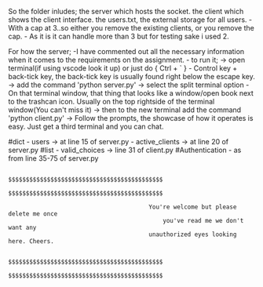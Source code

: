 So the folder inludes;
 the server which hosts the socket. 
 the client which shows the client interface. 
 the users.txt, the external storage for all users. 
    -With a cap at 3..so either you remove the existing clients, or you remove the cap. 
    - As it is it can handle more than 3 but for testing sake i used 2.

For how the server;
    -I have commented out all the necessary information when it comes to the requirements on the assignment.
    - to run it; 
        -> open terminal(if using vscode look it up) or just do { Ctrl + ` } -  Control key + back-tick key, the back-tick key is usually found right below the escape key.
        -> add the command 'python server.py'
        -> select the split terminal option - On that terminal window, that thing that looks like a window/open book next to the trashcan icon. Usually on the top rightside of the terminal window(You can't miss it)
        -> then to the new terminal add the command 'python client.py'
        -> Follow the prompts, the showcase of how it operates is easy. Just get a third terminal and you can chat. 

#dict - users -> at line 15 of server.py
     - active_clients -> at line 20 of server.py
#list - valid_choices -> line 31 of client.py
#Authentication - as from line 35-75 of server.py


                                            $$$$$$$$$$$$$$$$$$$$$$$$$$$$$$$$$$$$$$$$$$$$
                                            $$$$$$$$$$$$$$$$$$$$$$$$$$$$$$$$$$$$$$$$$$$$

                                            You're welcome but please delete me once 
                                                you've read me we don't want any 
                                            unauthorized eyes looking here. Cheers.

                                            $$$$$$$$$$$$$$$$$$$$$$$$$$$$$$$$$$$$$$$$$$$$
                                            $$$$$$$$$$$$$$$$$$$$$$$$$$$$$$$$$$$$$$$$$$$$